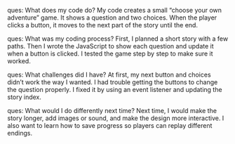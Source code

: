 ques: What does my code do?
My code creates a small “choose your own adventure” game. It shows a question and two choices. When the player clicks a button, it moves to 
the next part of the story until the end.

ques: What was my coding process?
First, I planned a short story with a few paths. Then I wrote the JavaScript to show each question and update it when a button is clicked. I 
tested the game step by step to make sure it worked.

ques: What challenges did I have?
At first, my next button and choices didn’t work the way I wanted. I had trouble getting the buttons to change the question properly. I 
fixed it by using an event listener and updating the story index.

ques: What would I do differently next time?
Next time, I would make the story longer, add images or sound, and make the design more interactive. I also want to learn how to save 
progress so players can replay different endings.